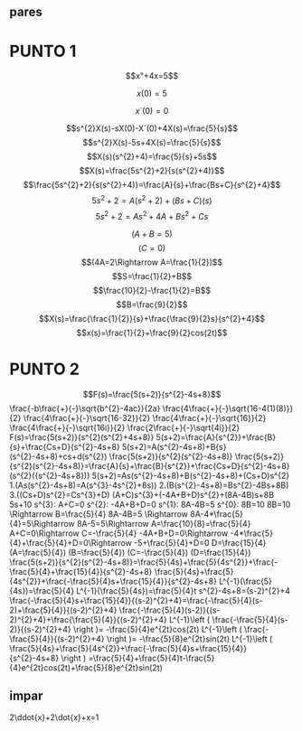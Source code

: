 ## pares
# PUNTO 1


$$x"+4x=5$$ 

$$x(0)=5$$           

$$x´(0)=0$$

$$s^{2}X(s)-sX(0)-X´(0)+4X(s)=\frac{5}{s}$$
$$s^{2}X(s)-5s+4X(s)=\frac{5}{s}$$
$$X(s)(s^{2}+4)=\frac{5}{s}+5s$$
$$X(s)=\frac{5s^{2}+2}{s(s^{2}+4)}$$
$$\frac{5s^{2}+2}{s(s^{2}+4)}=\frac{A}{s}+\frac{Bs+C}{s^{2}+4}$$
$$5s^{2}+2=A(s^{2}+2)+(Bs+C)(s)$$
$$5s^{2}+2=As^{2}+4A+Bs^{2}+Cs$$

$$(A+B=5)$$
$$(C=0)$$
$$(4A=2\Rightarrow A=\frac{1}{2})$$
$$S=\frac{1}{2}+B$$
$$\frac{10}{2}-\frac{1}{2}=B$$
$$B=\frac{9}{2}$$
$$X(s)=\frac{\frac{1}{2}}{s}+\frac{\frac{9}{2}s}{s^{2}+4}$$
$$x(s)=\frac{1}{2}+\frac{9}{2}cos(2t)$$

# PUNTO 2
$$F(s)=\frac{5(s+2)}{s^{2}-4s+8}$$
\frac{-b\frac{+}{-}\sqrt{b^{2}-4ac}}{2a}
\frac{4\frac{+}{-}\sqrt{16-4(1)(8)}}{2}
\frac{4\frac{+}{-}\sqrt{16-32}}{2}
\frac{4\frac{+}{-}\sqrt{16}}{2}
\frac{4\frac{+}{-}\sqrt{16i}}{2}
\frac{2\frac{+}{-}\sqrt{4i}}{2}
F(s)=\frac{5(s+2)}{s^{2}(s^{2}+4s+8)}
5(s+2)=\frac{A}{s^{2}}+\frac{B}{s}+\frac{Cs+D}{s^{2}-4s+8}
5(s+2)=A(s^{2}-4s+8)+B{s}(s^{2}-4s+8)+cs+d(s^{2})
\frac{5(s+2)}{s^{2}(s^{2}-4s+8)}
\frac{5(s+2)}{s^{2}(s^{2}-4s+8)}=\frac{A}{s}+\frac{B}{s^{2}}+\frac{Cs+D}{s^{2}-4s+8}
(s^{2}({s^{2}-4s+8}))
5(s+2)=As(s^{2}-4s+8)+B(s^{2}-4s+8)+(Cs+D)s^{2}
1.(As(s^{2}-4s+8)=A(s^{3}-4s^{2}+8s))
2.(B(s^{2}-4s+8)=Bs^{2}-4Bs+8B)
3.((Cs+D)s^{2}=Cs^{3}+D)
(A+C)s^{3}+(-4A+B+D)s^{2}+(8A-4B)s+8B
5s+10
s^{3}: A+C=0
s^{2}: -4A+B+D=0
s^{1}: 8A-4B=5
s^{0}: 8B=10
8B=10 \Rightarrow B=\frac{5}{4}
8A-4B=5 \Rightarrow 8A-4*\frac{5}{4}=5\Rightarrow 8A-5=5\Rightarrow A=\frac{10}{8}=\frac{5}{4}
A+C=0\Rightarrow C=-\frac{5}{4}
-4A+B+D=0\Rightarrow -4*\frac{5}{4}+\frac{5}{4}+D=0\Rightarrow -5+\frac{5}{4}+D=0
D=\frac{15}{4}
(A=\frac{5}{4})
(B=\frac{5}{4})
(C=-\frac{5}{4})
(D=\frac{15}{4})
\frac{5(s+2)}{s^{2}(s^{2}-4s+8)}=\frac{5}{4s}+\frac{5}{4s^{2}}+\frac{-\frac{5}{4}+\frac{15}{4}}{s^{2}-4s+8}
\frac{5}{4s}+\frac{5}{4s^{2}}+\frac{-\frac{5}{4}s+\frac{15}{4}}{s^{2}-4s+8}
L^{-1}(\frac{5}{4s})=\frac{5}{4}
L^{-1}(\frac{5}{4s})=\frac{5}{4}t
s^{2}-4s+8=(s-2)^{2}+4
\frac{-\frac{5}{4}s+\frac{15}{4}}{(s-2)^{2}+4}=\frac{-\frac{5}{4}(s-2)+\frac{5}{4}}{(s-2)^{2}+4}
\frac{-\frac{5}{4}(s-2)}{(s-2)^{2}+4}+\frac{\frac{5}{4}}{(s-2)^{2}+4}
L^{-1}\left ( \frac{-\frac{5}{4}(s-2)}{(s-2)^{2}+4} \right )= -\frac{5}{4}e^{2t}cos(2t)
L^{-1}\left ( \frac{-\frac{5}{4}}{(s-2)^{2}+4} \right )= -\frac{5}{8}e^{2t}sin(2t)
L^{-1}\left ( \frac{5}{4s}+\frac{5}{4s^{2}}+\frac{-\frac{5}{4}s+\frac{15}{4}}{s^{2}-4s+8} \right ) =\frac{5}{4}+\frac{5}{4}t-\frac{5}{4}e^{2t}cos(2t)+\frac{5}{8}e^{2t}sin(2t)

## impar
2\ddot{x}+2\dot{x}+x=1  






